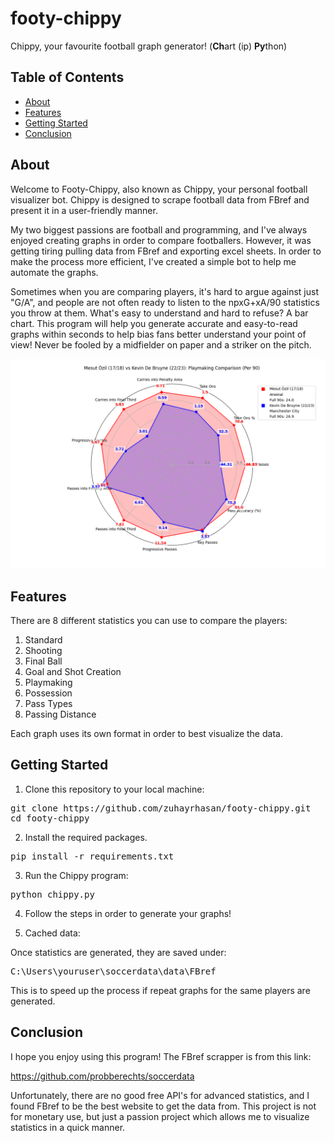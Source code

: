 # footy-chippy

Chippy, your favourite football graph generator!
(**Ch**art (ip) **Py**thon)

## Table of Contents

- [About](#about)
- [Features](#features)
- [Getting Started](#getting-started)
- [Conclusion](#conclusion)

## About

Welcome to Footy-Chippy, also known as Chippy, your personal football visualizer bot. Chippy is designed to scrape football data from FBref and present it in a user-friendly manner.

My two biggest passions are football and programming, and I've always enjoyed creating graphs in order to compare footballers. However, it was getting tiring pulling data from FBref and exporting excel sheets. In order to make the process more efficient, I've created a simple bot to help me automate the graphs.

Sometimes when you are comparing players, it's hard to argue against just "G/A", and people are not often ready to listen to the npxG+xA/90 statistics you throw at them. What's easy to understand and hard to refuse? A bar chart. This program will help you generate accurate and easy-to-read graphs within seconds to help bias fans better understand your point of view! Never be fooled by a midfielder on paper and a striker on the pitch.

![Playmaking](./images/Playmaking.png)

## Features

There are 8 different statistics you can use to compare the players:

1. Standard
2. Shooting
3. Final Ball
4. Goal and Shot Creation
5. Playmaking
6. Possession
7. Pass Types
8. Passing Distance

Each graph uses its own format in order to best visualize the data.

## Getting Started

1. Clone this repository to your local machine:

<pre>
git clone https://github.com/zuhayrhasan/footy-chippy.git
cd footy-chippy
</pre>

2. Install the required packages.

<pre>
pip install -r requirements.txt
</pre>

3. Run the Chippy program:

<pre>
python chippy.py
</pre>

4. Follow the steps in order to generate your graphs!

5. Cached data:

Once statistics are generated, they are saved under:

<pre>
C:\Users\youruser\soccerdata\data\FBref  
</pre>

This is to speed up the process if repeat graphs for the same players are generated.

## Conclusion

I hope you enjoy using this program! The FBref scrapper is from this link:

https://github.com/probberechts/soccerdata

Unfortunately, there are no good free API's for advanced statistics, and I found FBref to be the best website to get the data from. This project is not for monetary use, but just a passion project which allows me to visualize statistics in a quick manner.
